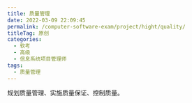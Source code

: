 ```yaml
---
title: 质量管理
date: 2022-03-09 22:09:45
permalink: /computer-software-exam/project/hight/quality/
titleTag: 原创
categories: 
  - 软考
  - 高级
  - 信息系统项目管理师
tags: 
  - 质量管理
---
```


规划质量管理、实施质量保证、控制质量。

<!-- more -->